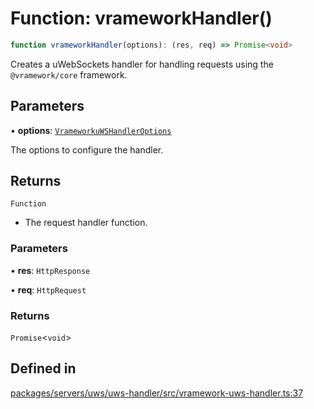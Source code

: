 # Function: vrameworkHandler()

```ts
function vrameworkHandler(options): (res, req) => Promise<void>
```

Creates a uWebSockets handler for handling requests using the `@vramework/core` framework.

## Parameters

• **options**: [`VrameworkuWSHandlerOptions`](../type-aliases/VrameworkuWSHandlerOptions.md)

The options to configure the handler.

## Returns

`Function`

- The request handler function.

### Parameters

• **res**: `HttpResponse`

• **req**: `HttpRequest`

### Returns

`Promise`\<`void`\>

## Defined in

[packages/servers/uws/uws-handler/src/vramework-uws-handler.ts:37](https://github.com/vramework/vramework/blob/d6bdd98863fc2395b074502b5cd67b069031d73f/packages/servers/uws/uws-handler/src/vramework-uws-handler.ts#L37)
